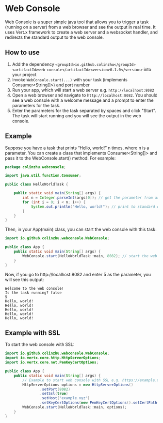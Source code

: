 # Web Console

Web Console is a super simple java tool that allows you to trigger a task (running on a server) from a web browser and see the output in real time. It uses Vert.x framework to create a web server and a websocket handler, and redirects the standard output to the web console. 

## How to use

1. Add the dependency `<groupId>io.github.colinzhu</groupId><artifactId>web-console</artifactId><version>0.1.0</version>` into your project
2. Invoke `WebConsole.start(...)` with your task (implements Consumer<String[]>) and port number
3. Run your app, which will start a web server e.g. `http://localhost:8082` 
4. Open a web browser and navigate to `http://localhost:8082`. You should see a web console with a welcome message and a prompt to enter the parameters for the task.
5. Enter the parameters for the task separated by spaces and click "Start". The task will start running and you will see the output in the web console.

## Example

Suppose you have a task that prints “Hello, world!” n times, where n is a parameter. You can create a class that implements Consumer<String[]> and pass it to the WebConsole.start() method. For example:

```java
package colinzhu.webconsole;

import java.util.function.Consumer;

public class HelloWorldTask {

    public static void main(String[] args) {
        int n = Integer.parseInt(args[0]); // get the parameter from args
        for (int i = 0; i < n; i++) {
            System.out.println("Hello, world!"); // print to standard output
        }
    }
}
```

Then, in your App(main) class, you can start the web console with this task:

```java
import io.github.colinzhu.webconsole.WebConsole;

public class App {
    public static void main(String[] args) {
        WebConsole.start(HelloWorldTask::main, 8082); // start the web console with HelloWorldTask and port 8082
    }
}
```

Now, if you go to http://localhost:8082 and enter 5 as the parameter, you will see this output:

```text
Welcome to the web console!
Is the task running? false
5
Hello, world!
Hello, world!
Hello, world!
Hello, world!
Hello, world!

```

## Example with SSL
To start the web console with SSL:

```java
import io.github.colinzhu.webconsole.WebConsole;
import io.vertx.core.http.HttpServerOptions;
import io.vertx.core.net.PemKeyCertOptions;

public class App {
    public static void main(String[] args) {
        // Example to start web console with SSL e.g. https://example.xyz:8082
        HttpServerOptions options = new HttpServerOptions()
                .setPort(8082)
                .setSsl(true)
                .setHost("example.xyz")
                .setKeyCertOptions(new PemKeyCertOptions().setCertPath("chain.pem").setKeyPath("private_key.pem"));
        WebConsole.start(HelloWorldTask::main, options);
    }
}
```
